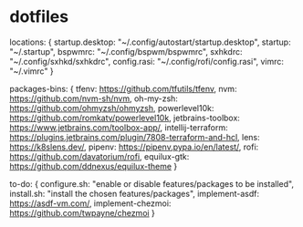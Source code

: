 # dotfiles

locations: {
    startup.desktop: "~/.config/autostart/startup.desktop",
    startup: "~/.startup",
    bspwmrc: "~/.config/bspwm/bspwmrc",
    sxhkdrc: "~/.config/sxhkd/sxhkdrc",
    config.rasi: "~/.config/rofi/config.rasi",
    vimrc: "~/.vimrc"
}

packages-bins: {
    tfenv: https://github.com/tfutils/tfenv,
    nvm: https://github.com/nvm-sh/nvm,
    oh-my-zsh: https://github.com/ohmyzsh/ohmyzsh,
    powerlevel10k: https://github.com/romkatv/powerlevel10k,
    jetbrains-toolbox: https://www.jetbrains.com/toolbox-app/,
    intellij-terraform: https://plugins.jetbrains.com/plugin/7808-terraform-and-hcl,
    lens: https://k8slens.dev/,
    pipenv: https://pipenv.pypa.io/en/latest/,
    rofi: https://github.com/davatorium/rofi,
    equilux-gtk: https://github.com/ddnexus/equilux-theme
}

to-do: {
    configure.sh: "enable or disable features/packages to be installed",
    install.sh: "install the chosen features/packages",
    implement-asdf: https://asdf-vm.com/,
    implement-chezmoi: https://github.com/twpayne/chezmoi
}